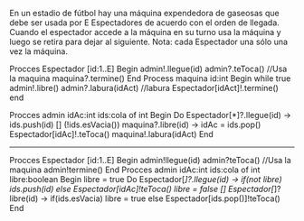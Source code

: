 En un estadio de fútbol hay una máquina expendedora de gaseosas que debe ser usada por 
E  Espectadores  de  acuerdo  con  el  orden  de  llegada.  Cuando  el  espectador  accede  a  la 
máquina  en  su  turno  usa  la  máquina  y  luego  se  retira  para  dejar  al  siguiente.  Nota:  cada 
Espectador una sólo una vez la máquina.


Procces Espectador [id:1..E]
Begin
    admin!.llegue(id)
    admin?.teToca()
    //Usa la maquina
    maquina?.termine()
End
Process maquina
id:int
Begin
    while true
        admin!.libre()
        admin?.labura(idAct)
        //labura
        Espectador[idAct]!.termine()
end

Procces admin
idAc:int
ids:cola of int
Begin
    Do Espectador[*]?.llegue(id) -> ids.push(id)
    []  (!ids.esVacia()) maquina?.libre(id) -> idAc = ids.pop()
                                               Espectador[idAc]!.teToca()
                                               maquina!.labura(idAct)
End

---------------------------------------
Procces Espectador [id:1..E]
Begin
    admin!llegue(id)
    admin?teToca()
    //Usa la maquina
    admin!termine()
End
Procces admin
idAc:int
ids:cola of int
libre:boolean
Begin
    libre = true
    Do Espectador[*]?.llegue(id) -> if(not libre)
                                        ids.push(id)
                                    else
                                        Espectador[idAc]!teToca()
                                        libre = false
    []  Espectador[*]?libre(id) ->  if(ids.esVacia)
                                        libre = true
                                    else
                                        Espectador[ids.pop()]!teToca()
End 